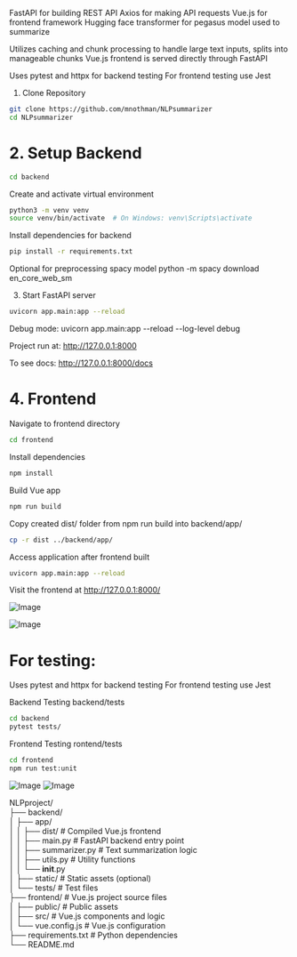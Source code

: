 FastAPI for building REST API
Axios for making API requests
Vue.js for frontend framework
Hugging face transformer for pegasus model used to summarize


Utilizes caching and chunk processing to handle large text inputs, splits into manageable chunks
Vue.js frontend is served directly through FastAPI

Uses pytest and httpx for backend testing
For frontend testing use Jest

1. Clone Repository

```bash
git clone https://github.com/mnothman/NLPsummarizer
cd NLPsummarizer
```

# 2. Setup Backend

```bash
cd backend
```

Create and activate virtual environment 
```bash
python3 -m venv venv
source venv/bin/activate  # On Windows: venv\Scripts\activate
```

Install dependencies for backend

```bash
pip install -r requirements.txt
```

Optional for preprocessing spacy model 
python -m spacy download en_core_web_sm

3. Start FastAPI server
```bash
uvicorn app.main:app --reload
```
Debug mode: uvicorn app.main:app --reload --log-level debug


Project run at:
http://127.0.0.1:8000

To see docs:
http://127.0.0.1:8000/docs

# 4. Frontend

Navigate to frontend directory

```bash
cd frontend
```
Install dependencies

```bash
npm install
```

Build Vue app

```bash
npm run build
```

Copy created dist/ folder from npm run build into backend/app/

```bash
cp -r dist ../backend/app/
```

Access application after frontend built

```bash
uvicorn app.main:app --reload
```

Visit the frontend at http://127.0.0.1:8000/

![Image](https://github.com/user-attachments/assets/6db8b05e-f862-4c97-9f6a-16bab094759c)

![Image](https://github.com/user-attachments/assets/43c9d492-fed4-4b0e-8b1d-8c6e2fecfd4f)


# For testing:
Uses pytest and httpx for backend testing
For frontend testing use Jest


Backend Testing
backend/tests

```bash
cd backend
pytest tests/
```

Frontend Testing 
rontend/tests
```bash
cd frontend
npm run test:unit
```
![Image](https://github.com/user-attachments/assets/e7207eee-2b77-4e45-b266-4543c1666d3d)
![Image](https://github.com/user-attachments/assets/2c5d78cf-fb47-44a3-802d-cddbd88d8f28)

NLPproject/ <br/>
├── backend/ <br/>
│   ├── app/ <br/>
│   │   ├── dist/              # Compiled Vue.js frontend <br/>
│   │   ├── main.py            # FastAPI backend entry point <br/>
│   │   ├── summarizer.py      # Text summarization logic <br/>
│   │   ├── utils.py           # Utility functions <br/>
│   │   └── __init__.py <br/>
│   ├── static/                # Static assets (optional) <br/>
│   └── tests/                 # Test files <br/>
├── frontend/                  # Vue.js project source files <br/>
│   ├── public/                # Public assets <br/>
│   ├── src/                   # Vue.js components and logic <br/>
│   └── vue.config.js          # Vue.js configuration <br/>
├── requirements.txt           # Python dependencies <br/>
└── README.md    <br/>
